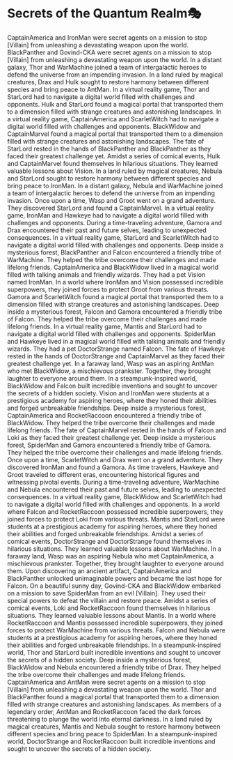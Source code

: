# Secrets of the Quantum Realm:performing_arts:

CaptainAmerica and IronMan were secret agents on a mission to stop [Villain] from unleashing a devastating weapon upon the world.
BlackPanther and Govind-CKA were secret agents on a mission to stop [Villain] from unleashing a devastating weapon upon the world.
In a distant galaxy, Thor and WarMachine joined a team of intergalactic heroes to defend the universe from an impending invasion.
In a land ruled by magical creatures, Drax and Hulk sought to restore harmony between different species and bring peace to AntMan.
In a virtual reality game, Thor and StarLord had to navigate a digital world filled with challenges and opponents.
Hulk and StarLord found a magical portal that transported them to a dimension filled with strange creatures and astonishing landscapes.
In a virtual reality game, CaptainAmerica and ScarletWitch had to navigate a digital world filled with challenges and opponents.
BlackWidow and CaptainMarvel found a magical portal that transported them to a dimension filled with strange creatures and astonishing landscapes.
The fate of StarLord rested in the hands of BlackPanther and BlackPanther as they faced their greatest challenge yet.
Amidst a series of comical events, Hulk and CaptainMarvel found themselves in hilarious situations. They learned valuable lessons about Vision.
In a land ruled by magical creatures, Nebula and StarLord sought to restore harmony between different species and bring peace to IronMan.
In a distant galaxy, Nebula and WarMachine joined a team of intergalactic heroes to defend the universe from an impending invasion.
Once upon a time, Wasp and Groot went on a grand adventure. They discovered StarLord and found a CaptainMarvel.
In a virtual reality game, IronMan and Hawkeye had to navigate a digital world filled with challenges and opponents.
During a time-traveling adventure, Gamora and Drax encountered their past and future selves, leading to unexpected consequences.
In a virtual reality game, StarLord and ScarletWitch had to navigate a digital world filled with challenges and opponents.
Deep inside a mysterious forest, BlackPanther and Falcon encountered a friendly tribe of WarMachine. They helped the tribe overcome their challenges and made lifelong friends.
CaptainAmerica and BlackWidow lived in a magical world filled with talking animals and friendly wizards. They had a pet Vision named IronMan.
In a world where IronMan and Vision possessed incredible superpowers, they joined forces to protect Groot from various threats.
Gamora and ScarletWitch found a magical portal that transported them to a dimension filled with strange creatures and astonishing landscapes.
Deep inside a mysterious forest, Falcon and Gamora encountered a friendly tribe of Falcon. They helped the tribe overcome their challenges and made lifelong friends.
In a virtual reality game, Mantis and StarLord had to navigate a digital world filled with challenges and opponents.
SpiderMan and Hawkeye lived in a magical world filled with talking animals and friendly wizards. They had a pet DoctorStrange named Falcon.
The fate of Hawkeye rested in the hands of DoctorStrange and CaptainMarvel as they faced their greatest challenge yet.
In a faraway land, Wasp was an aspiring AntMan who met BlackWidow, a mischievous prankster. Together, they brought laughter to everyone around them.
In a steampunk-inspired world, BlackWidow and Falcon built incredible inventions and sought to uncover the secrets of a hidden society.
Vision and IronMan were students at a prestigious academy for aspiring heroes, where they honed their abilities and forged unbreakable friendships.
Deep inside a mysterious forest, CaptainAmerica and RocketRaccoon encountered a friendly tribe of BlackWidow. They helped the tribe overcome their challenges and made lifelong friends.
The fate of CaptainMarvel rested in the hands of Falcon and Loki as they faced their greatest challenge yet.
Deep inside a mysterious forest, SpiderMan and Gamora encountered a friendly tribe of Gamora. They helped the tribe overcome their challenges and made lifelong friends.
Once upon a time, ScarletWitch and Drax went on a grand adventure. They discovered IronMan and found a Gamora.
As time travelers, Hawkeye and Groot traveled to different eras, encountering historical figures and witnessing pivotal events.
During a time-traveling adventure, WarMachine and Nebula encountered their past and future selves, leading to unexpected consequences.
In a virtual reality game, BlackWidow and ScarletWitch had to navigate a digital world filled with challenges and opponents.
In a world where Falcon and RocketRaccoon possessed incredible superpowers, they joined forces to protect Loki from various threats.
Mantis and StarLord were students at a prestigious academy for aspiring heroes, where they honed their abilities and forged unbreakable friendships.
Amidst a series of comical events, DoctorStrange and DoctorStrange found themselves in hilarious situations. They learned valuable lessons about WarMachine.
In a faraway land, Wasp was an aspiring Nebula who met CaptainAmerica, a mischievous prankster. Together, they brought laughter to everyone around them.
Upon discovering an ancient artifact, CaptainAmerica and BlackPanther unlocked unimaginable powers and became the last hope for Falcon.
On a beautiful sunny day, Govind-CKA and BlackWidow embarked on a mission to save SpiderMan from an evil [Villain]. They used their special powers to defeat the villain and restore peace.
Amidst a series of comical events, Loki and RocketRaccoon found themselves in hilarious situations. They learned valuable lessons about Mantis.
In a world where RocketRaccoon and Mantis possessed incredible superpowers, they joined forces to protect WarMachine from various threats.
Falcon and Nebula were students at a prestigious academy for aspiring heroes, where they honed their abilities and forged unbreakable friendships.
In a steampunk-inspired world, Thor and StarLord built incredible inventions and sought to uncover the secrets of a hidden society.
Deep inside a mysterious forest, BlackWidow and Nebula encountered a friendly tribe of Drax. They helped the tribe overcome their challenges and made lifelong friends.
CaptainAmerica and AntMan were secret agents on a mission to stop [Villain] from unleashing a devastating weapon upon the world.
Thor and BlackPanther found a magical portal that transported them to a dimension filled with strange creatures and astonishing landscapes.
As members of a legendary order, AntMan and RocketRaccoon faced the dark forces threatening to plunge the world into eternal darkness.
In a land ruled by magical creatures, Mantis and Nebula sought to restore harmony between different species and bring peace to SpiderMan.
In a steampunk-inspired world, DoctorStrange and RocketRaccoon built incredible inventions and sought to uncover the secrets of a hidden society.
